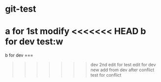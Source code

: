 # git-test
a for 1st modify
<<<<<<< HEAD
b for dev test:w
=======
b for dev ===
>>>>>>> dev
2nd edit for test
edit for dev
new add from dev
after conflict
test for conflict
